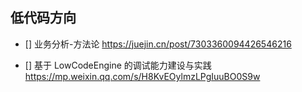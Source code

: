 
## 低代码方向
  - [] 业务分析-方法论 
     https://juejin.cn/post/7303360094426546216
  
  - [] 基于 LowCodeEngine 的调试能力建设与实践  https://mp.weixin.qq.com/s/H8KvEOylmzLPgIuuBO0S9w

